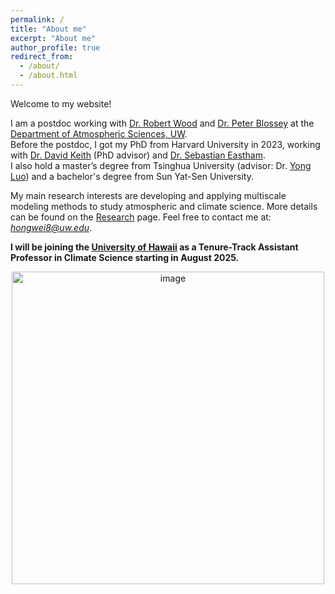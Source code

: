 ```yaml
---
permalink: /
title: "About me"
excerpt: "About me"
author_profile: true
redirect_from:
  - /about/
  - /about.html
---
```


Welcome to my website! <br />

I am a postdoc working with [Dr. Robert Wood](https://atmos.uw.edu/faculty-and-research/core-faculty/robert-wood/) and [Dr. Peter Blossey](https://atmos.uw.edu/faculty-and-research/core-faculty/peter-blossey/) at the [Department of Atmospheric Sciences, UW](https://atmos.uw.edu/faculty-and-research/postdoctoral-researchers/). <br />
Before the postdoc, I got my PhD from Harvard University in 2023, working with [Dr. David Keith](https://keith.seas.harvard.edu/people/david-keith) (PhD advisor) and [Dr. Sebastian Eastham](https://globalchange.mit.edu/about-us/personnel/eastham-sebastian). <br />
I also hold a master’s degree from Tsinghua University (advisor: Dr. [Yong Luo](https://www.researchgate.net/profile/Yong-Luo-18)) and a bachelor's degree from Sun Yat-Sen University. 

My main research interests are developing and applying multiscale modeling methods to study atmospheric and climate science. More details can be found on the [Research](https://hongwei8sun.github.io/research/) page. Feel free to contact me at: *hongwei8@uw.edu*. <br />

**I will be joining the [University of Hawaii](https://www.soest.hawaii.edu/atmo/index.php/2023/10/31/oceanography-atmospheric-sciences-more-highly-ranked-for-program-excellence/) as a Tenure-Track Assistant Professor in Climate Science starting in August 2025.** <br />

<p align="center">
<img width="500" alt="image" src="https://github.com/user-attachments/assets/5f9122bc-6807-427a-98cf-54dcabdebf36" />
</p>
